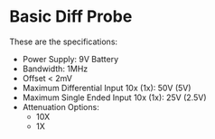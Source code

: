 <h1> 
Basic Diff Probe 
</h1>
<p>
These are the specifications:
</p>
<ul>
<li> Power Supply: 9V Battery </li>
<li> Bandwidth: 1MHz </li>
<li> Offset < 2mV </li>
<li> Maximum Differential Input 10x (1x): 50V (5V) </li>
<li> Maximum Single Ended Input 10x (1x): 25V (2.5V) </li>
<li> Attenuation Options: 
<ul>
    <li> 10X </li>
    <li> 1X </li>
</ul>
</li>
</ul>
